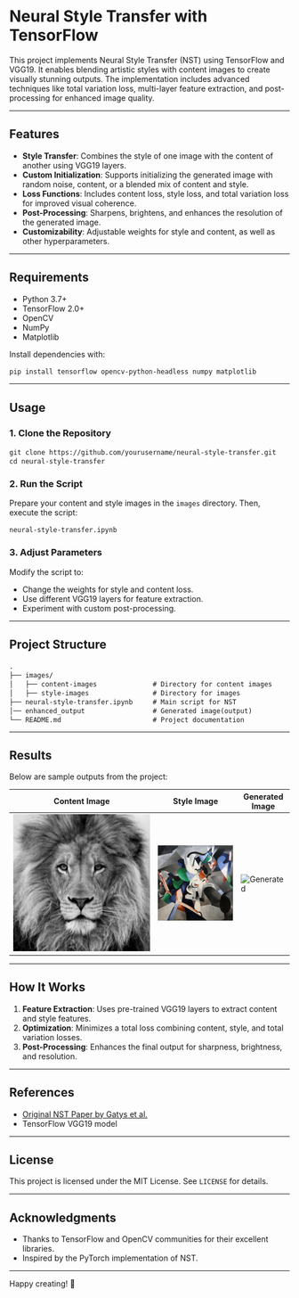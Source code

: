
# Neural Style Transfer with TensorFlow

This project implements Neural Style Transfer (NST) using TensorFlow and VGG19. It enables blending artistic styles with content images to create visually stunning outputs. The implementation includes advanced techniques like total variation loss, multi-layer feature extraction, and post-processing for enhanced image quality.

---

## Features
- **Style Transfer**: Combines the style of one image with the content of another using VGG19 layers.
- **Custom Initialization**: Supports initializing the generated image with random noise, content, or a blended mix of content and style.
- **Loss Functions**: Includes content loss, style loss, and total variation loss for improved visual coherence.
- **Post-Processing**: Sharpens, brightens, and enhances the resolution of the generated image.
- **Customizability**: Adjustable weights for style and content, as well as other hyperparameters.

---

## Requirements
- Python 3.7+
- TensorFlow 2.0+
- OpenCV
- NumPy
- Matplotlib

Install dependencies with:
```bash
pip install tensorflow opencv-python-headless numpy matplotlib

```

* * * * *

Usage
-----

### 1\. Clone the Repository

```
git clone https://github.com/yourusername/neural-style-transfer.git
cd neural-style-transfer
```

### 2\. Run the Script

Prepare your content and style images in the `images` directory. Then, execute the script:

```
neural-style-transfer.ipynb
```

### 3\. Adjust Parameters

Modify the script to:

-   Change the weights for style and content loss.
-   Use different VGG19 layers for feature extraction.
-   Experiment with custom post-processing.

* * * * *

Project Structure
-----------------

```
.
├── images/
│   ├── content-images              # Directory for content images
│   ├── style-images                # Directory for images
├── neural-style-transfer.ipynb     # Main script for NST
│── enhanced_output                 # Generated image(output)
└── README.md                       # Project documentation

```

* * * * *

Results
-------

Below are sample outputs from the project:

| Content Image | Style Image | Generated Image |
| --- | --- | --- |
| ![Content](images/content-images/lion.jpg) | ![Style](images/style-images/udnie.jpg) | ![Generated](enhanced_output.png) |

* * * * *

How It Works
------------

1.  **Feature Extraction**: Uses pre-trained VGG19 layers to extract content and style features.
2.  **Optimization**: Minimizes a total loss combining content, style, and total variation losses.
3.  **Post-Processing**: Enhances the final output for sharpness, brightness, and resolution.

* * * * *

References
----------

-   [Original NST Paper by Gatys et al.](https://www.cv-foundation.org/openaccess/content_cvpr_2016/papers/Gatys_Image_Style_Transfer_CVPR_2016_paper.pdf)
-   TensorFlow VGG19 model

* * * * *

License
-------

This project is licensed under the MIT License. See `LICENSE` for details.

* * * * *

Acknowledgments
---------------

-   Thanks to TensorFlow and OpenCV communities for their excellent libraries.
-   Inspired by the PyTorch implementation of NST.

* * * * *

Happy creating! 🎨
